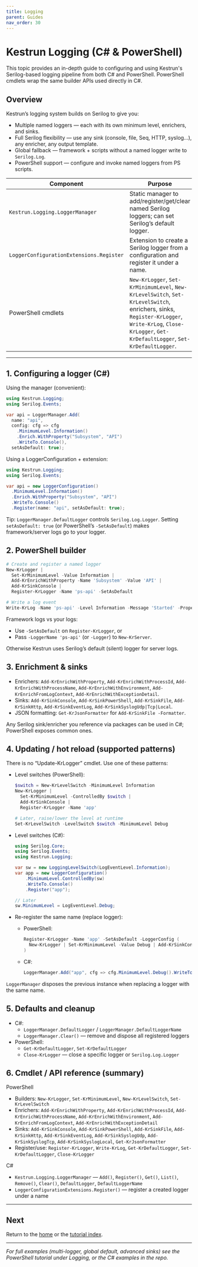 ```yaml
---
title: Logging
parent: Guides
nav_order: 30
---
```


# Kestrun Logging (C# & PowerShell)

This topic provides an in-depth guide to configuring and using Kestrun's Serilog-based logging pipeline
from both C# and PowerShell. PowerShell cmdlets wrap the same builder APIs used directly in C#.

<!-- markdownlint-disable MD033 -->
## Overview

Kestrun’s logging system builds on Serilog to give you:

* Multiple named loggers — each with its own minimum level, enrichers, and sinks.
* Full Serilog flexibility — use any sink (console, file, Seq, HTTP, syslog…), any enricher, any output template.
* Global fallback — framework + scripts without a named logger write to `Serilog.Log`.
* PowerShell support — configure and invoke named loggers from PS scripts.

| Component                                | Purpose                                                                                                                                                                                               |
|------------------------------------------|-------------------------------------------------------------------------------------------------------------------------------------------------------------------------------------------------------|
| `Kestrun.Logging.LoggerManager`          | Static manager to add/register/get/clear named Serilog loggers; can set Serilog’s default logger.                                                                                                     |
| `LoggerConfigurationExtensions.Register` | Extension to create a Serilog logger from a configuration and register it under a name.                                                                                                               |
| PowerShell cmdlets                       | `New-KrLogger`, `Set-KrMinimumLevel`, `New-KrLevelSwitch`, `Set-KrLevelSwitch`, enrichers, sinks, `Register-KrLogger`, `Write-KrLog`, `Close-KrLogger`, `Get-KrDefaultLogger`, `Set-KrDefaultLogger`. |

---

## 1. Configuring a logger (C#)

Using the manager (convenient):

```csharp
using Kestrun.Logging;
using Serilog.Events;

var api = LoggerManager.Add(
  name: "api",
  config: cfg => cfg
    .MinimumLevel.Information()
    .Enrich.WithProperty("Subsystem", "API")
    .WriteTo.Console(),
  setAsDefault: true);
```

Using a LoggerConfiguration + extension:

```csharp
using Kestrun.Logging;
using Serilog.Events;

var api = new LoggerConfiguration()
  .MinimumLevel.Information()
  .Enrich.WithProperty("Subsystem", "API")
  .WriteTo.Console()
  .Register(name: "api", setAsDefault: true);
```

Tip: `LoggerManager.DefaultLogger` controls `Serilog.Log.Logger`.
Setting `setAsDefault: true` (or PowerShell’s `-SetAsDefault`) makes framework/server logs
go to your logger.

## 2. PowerShell builder

```powershell
# Create and register a named logger
New-KrLogger |
  Set-KrMinimumLevel -Value Information |
  Add-KrEnrichWithProperty -Name 'Subsystem' -Value 'API' |
  Add-KrSinkConsole |
  Register-KrLogger -Name 'ps-api' -SetAsDefault

# Write a log event
Write-KrLog -Name 'ps-api' -Level Information -Message 'Started' -Properties @{ Host = $env:COMPUTERNAME }
```

Framework logs vs your logs:

* Use `-SetAsDefault` on `Register-KrLogger`, or
* Pass `-LoggerName 'ps-api'` (or `-Logger`) to `New-KrServer`.

Otherwise Kestrun uses Serilog’s default (silent) logger for server logs.

## 3. Enrichment & sinks

* Enrichers: `Add-KrEnrichWithProperty`, `Add-KrEnrichWithProcessId`, `Add-KrEnrichWithProcessName`,
  `Add-KrEnrichWithEnvironment`, `Add-KrEnrichFromLogContext`, `Add-KrEnrichWithExceptionDetail`.
* Sinks: `Add-KrSinkConsole`, `Add-KrSinkPowerShell`, `Add-KrSinkFile`, `Add-KrSinkHttp`,
  `Add-KrSinkEventLog`, `Add-KrSinkSyslogUdp|Tcp|Local`.
* JSON formatting: `Get-KrJsonFormatter` for `Add-KrSinkFile -Formatter`.

Any Serilog sink/enricher you reference via packages can be used in C#; PowerShell exposes common ones.

## 4. Updating / hot reload (supported patterns)

There is no “Update-KrLogger” cmdlet. Use one of these patterns:

* Level switches (PowerShell):

  ```powershell
  $switch = New-KrLevelSwitch -MinimumLevel Information
  New-KrLogger |
    Set-KrMinimumLevel -ControlledBy $switch |
    Add-KrSinkConsole |
    Register-KrLogger -Name 'app'

  # Later, raise/lower the level at runtime
  Set-KrLevelSwitch -LevelSwitch $switch -MinimumLevel Debug
  ```

* Level switches (C#):

  ```csharp
  using Serilog.Core;
  using Serilog.Events;
  using Kestrun.Logging;

  var sw = new LoggingLevelSwitch(LogEventLevel.Information);
  var app = new LoggerConfiguration()
      .MinimumLevel.ControlledBy(sw)
      .WriteTo.Console()
      .Register("app");

  // Later
  sw.MinimumLevel = LogEventLevel.Debug;
  ```

* Re-register the same name (replace logger):

  * PowerShell:

    ```powershell
    Register-KrLogger -Name 'app' -SetAsDefault -LoggerConfig (
      New-KrLogger | Set-KrMinimumLevel -Value Debug | Add-KrSinkConsole
    )
    ```

  * C#:

    ```csharp
    LoggerManager.Add("app", cfg => cfg.MinimumLevel.Debug().WriteTo.Console(), setAsDefault: true);
    ```

`LoggerManager` disposes the previous instance when replacing a logger with the same name.

## 5. Defaults and cleanup

* C#:
  * `LoggerManager.DefaultLogger` / `LoggerManager.DefaultLoggerName`
  * `LoggerManager.Clear()` — remove and dispose all registered loggers
* PowerShell:
  * `Get-KrDefaultLogger`, `Set-KrDefaultLogger`
  * `Close-KrLogger` — close a specific logger or `Serilog.Log.Logger`

## 6. Cmdlet / API reference (summary)

PowerShell

* Builders: `New-KrLogger`, `Set-KrMinimumLevel`, `New-KrLevelSwitch`, `Set-KrLevelSwitch`
* Enrichers: `Add-KrEnrichWithProperty`, `Add-KrEnrichWithProcessId`, `Add-KrEnrichWithProcessName`,
  `Add-KrEnrichWithEnvironment`, `Add-KrEnrichFromLogContext`, `Add-KrEnrichWithExceptionDetail`
* Sinks: `Add-KrSinkConsole`, `Add-KrSinkPowerShell`, `Add-KrSinkFile`, `Add-KrSinkHttp`,
  `Add-KrSinkEventLog`, `Add-KrSinkSyslogUdp`, `Add-KrSinkSyslogTcp`, `Add-KrSinkSyslogLocal`,
  `Get-KrJsonFormatter`
* Register/use: `Register-KrLogger`, `Write-KrLog`, `Get-KrDefaultLogger`, `Set-KrDefaultLogger`,
  `Close-KrLogger`

C#

* `Kestrun.Logging.LoggerManager` — `Add()`, `Register()`, `Get()`, `List()`, `Remove()`,
  `Clear()`, `DefaultLogger`, `DefaultLoggerName`
* `LoggerConfigurationExtensions.Register()` — register a created logger under a name

---

## Next

Return to the [home](/) or the [tutorial index](/pwsh/tutorial/index).

---

_For full examples (multi-logger, global default, advanced sinks) see the PowerShell tutorial under Logging, or the C# examples in the repo._
